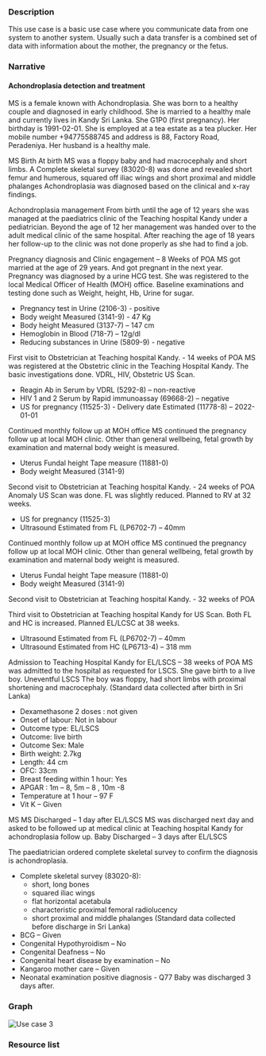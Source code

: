 ### Description
 This use case is a basic use case where you communicate data from one system to another system. Usually such a data transfer is a combined set of data with information about the mother, the pregnancy or the fetus. 
  
### Narrative
#### Achondroplasia detection and treatment
MS is a female known with Achondroplasia. She was born to a healthy couple and diagnosed in early childhood.
She is married to a healthy male and currently lives in Kandy Sri Lanka. She G1P0 (first pregnancy). Her birthday is 1991-02-01. She is employed at a tea estate as a tea plucker. Her mobile number +94775588745 and address is 88, Factory Road, Peradeniya. Her husband is a healthy male.

MS Birth
At birth MS was a floppy baby and had macrocephaly and short limbs.
A Complete skeletal survey (83020-8) was done and revealed short femur and humerous, squared off iliac wings and short proximal and middle phalanges
Achondroplasia was diagnosed based on the clinical and x-ray findings.

Achondroplasia management
From birth until the age of 12 years she was managed at the paediatrics clinic of the Teaching hospital Kandy under a pediatrician.
Beyond the age of 12 her management was handed over to the adult medical clinic of the same hospital.
After reaching the age of 18 years her follow-up to the clinic was not done properly as she had to find a job.

Pregnancy diagnosis and Clinic engagement – 8 Weeks of POA
MS got married at the age of 29 years. And got pregnant in the next year.
Pregnancy was diagnosed by a urine HCG test.
She was registered to the local Medical Officer of Health (MOH) office. Baseline examinations and testing done such as Weight, height, Hb, Urine for sugar.
* Pregnancy test in Urine (2106-3) - positive
* Body weight Measured (3141-9) - 47 Kg
* Body height Measured (3137-7) – 147 cm
* Hemoglobin in Blood (718-7) – 12g/dl
* Reducing substances in Urine (5809-9) - negative

First visit to Obstetrician at Teaching hospital Kandy. - 14 weeks of POA
MS was registered at the Obstetric clinic in the Teaching Hospital Kandy. The basic investigations done. VDRL, HIV, Obstetric US Scan.
* Reagin Ab in Serum by VDRL (5292-8) – non-reactive
* HIV 1 and 2 Serum by Rapid immunoassay (69668-2) – negative
* US for pregnancy (11525-3) - Delivery date Estimated (11778-8) – 2022-01-01

Continued monthly follow up at MOH office
MS continued the pregnancy follow up at local MOH clinic.
Other than general wellbeing, fetal growth by examination and maternal body weight is measured.
* Uterus Fundal height Tape measure (11881-0)
* Body weight Measured (3141-9)

Second visit to Obstetrician at Teaching hospital Kandy. - 24 weeks of POA
Anomaly US Scan was done. FL was slightly reduced. Planned to RV at 32 weeks.
* US for pregnancy (11525-3)
* Ultrasound Estimated from FL (LP6702-7) – 40mm

Continued monthly follow up at MOH office
MS continued the pregnancy follow up at local MOH clinic.
Other than general wellbeing, fetal growth by examination and maternal body weight is measured.
* Uterus Fundal height Tape measure (11881-0)
* Body weight Measured (3141-9)

Second visit to Obstetrician at Teaching hospital Kandy. - 32 weeks of POA

Third visit to Obstetrician at Teaching hospital Kandy for US Scan. Both FL and HC is increased. Planned EL/LCSC at 38 weeks.
* Ultrasound Estimated from FL (LP6702-7) – 40mm
* Ultrasound Estimated from HC (LP6713-4) – 318 mm

Admission to Teaching Hospital Kandy for EL/LSCS – 38 weeks of POA
MS was admitted to the hospital as requested for LSCS. She gave birth to a live boy. Uneventful LSCS
The boy was floppy, had short limbs with proximal shortening and macrocephaly.
(Standard data collected after birth in Sri Lanka)
* Dexamethasone 2 doses : not given
* Onset of labour: Not in labour
* Outcome type: EL/LSCS
* Outcome: live birth
* Outcome Sex: Male
* Birth weight: 2.7kg
* Length: 44 cm
* OFC: 33cm
* Breast feeding within 1 hour: Yes
* APGAR : 1m – 8, 5m – 8 , 10m -8
* Temperature at 1 hour – 97 F
* Vit K – Given
 
 MS MS Discharged – 1 day after EL/LSCS
 MS was discharged next day and asked to be followed up at medical clinic at Teaching hospital Kandy for achondroplasia follow up.
 Baby Discharged – 3 days after EL/LSCS
 
 The paediatrician ordered complete skeletal survey to confirm the diagnosis is achondroplasia.
 * Complete skeletal survey (83020-8):
    * short, long bones
    * squared iliac wings
    * flat horizontal acetabula
    * characteristic proximal femoral radiolucency
    * short proximal and middle phalanges
    (Standard data collected before discharge in Sri Lanka)
 * BCG – Given
 * Congenital Hypothyroidism – No
 * Congenital Deafness – No
 * Congenital heart disease by examination – No
 * Kangaroo mother care – Given
 * Neonatal examination positive diagnosis - Q77
 Baby was discharged 3 days after.

### Graph
![Use case 3](usecase3.png "Use case 3 Data Transfer")

### Resource list